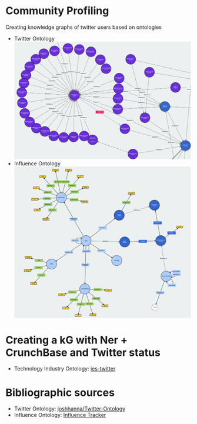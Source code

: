 # Community Profiling
Creating knowledge graphs of twitter users based on ontologies

* Twitter Ontology
![Twitter Ontology](https://github.com/giuseppevalentinobaldi/Community_Profiling/blob/master/Twitter_Profiling/img/twitter_ontology.png)
* Influence Ontology
![Influence Ontology](https://github.com/giuseppevalentinobaldi/Community_Profiling/blob/master/Twitter_Profiling/img/influence_ontology.png)

# Creating a kG with Ner + CrunchBase and Twitter status
* Technology Industry Ontology: [ies-twitter](https://github.com/giuseppevalentinobaldi/ies-twitter)

# Bibliographic sources
* Twitter Ontology: [joshhanna/Twitter-Ontology](https://github.com/joshhanna/Twitter-Ontology)
* Influence Ontology: [Influence Tracker](http://www.influencetracker.com/ontology)

